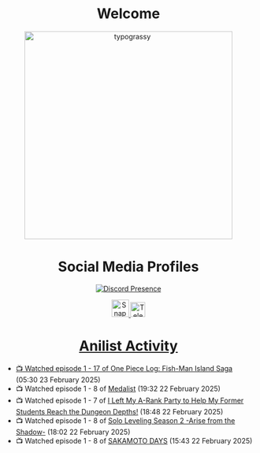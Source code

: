 <div align="center">

# Welcome
<a href="https://github.com/kawarimidoll/typograssy">
    <img alt="typograssy" src="https://typograssy.deno.dev/api?text=%E3%82%88%E3%81%86%E3%81%93%E3%81%9D%E3%81%BF%E3%81%AA%E3%81%95%E3%82%93%20-%20Sheby--&&l0=none&l1=82d9d0&l2=027353&l3=038c4c&l4=01402e&bg=none&frame=none&speed=100&comment=" width="421.99">
</a>

</div>

<div align="center">

# Social Media Profiles

[![Discord Presence](https://lanyard.cnrad.dev/api/612532963938271232)](https://discord.com/users/612532963938271232)


<a href="https://www.snapchat.com/add/a.sheby" title="Snapchat Profile">
    <img src="https://www.freepnglogos.com/uploads/snapchat-logo-png-0.png" width="35" alt="Snapchat Logo" />


<a href="https://t.me/ASheby" title="Telegram Profile">
    <img src="https://www.freepnglogos.com/uploads/telegram-logo-png-0.png" width="30" alt="Telegram Logo" />


</div>

<div align="center">

# Anilist Activity

</div>

<!-- ANILIST_ACTIVITY:start -->

-   📺 Watched episode 1 - 17 of [One Piece Log: Fish-Man Island Saga](https://anilist.co/anime/183423) (05:30 23 February 2025)
-   📺 Watched episode 1 - 8 of [Medalist](https://anilist.co/anime/165171) (19:32 22 February 2025)
-   📺 Watched episode 1 - 7 of [I Left My A-Rank Party to Help My Former Students Reach the Dungeon Depths!](https://anilist.co/anime/180812) (18:48 22 February 2025)
-   📺 Watched episode 1 - 8 of [Solo Leveling Season 2 -Arise from the Shadow-](https://anilist.co/anime/176496) (18:02 22 February 2025)
-   📺 Watched episode 1 - 8 of [SAKAMOTO DAYS](https://anilist.co/anime/177709) (15:43 22 February 2025)

<!-- ANILIST_ACTIVITY:end -->
